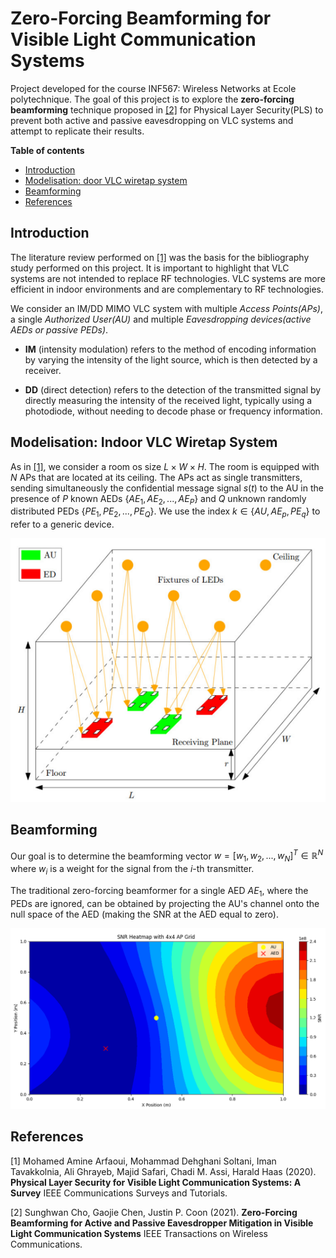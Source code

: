 # Zero-Forcing Beamforming for Visible Light Communication Systems

Project developed for the course INF567: Wireless Networks at Ecole polytechnique. The goal of this project is to explore the **zero-forcing beamforming** technique proposed in [[2]](#2) for Physical Layer Security(PLS) to prevent both active and passive eavesdropping on VLC systems and attempt to replicate their results.


**Table of contents**
- [Introduction](#introduction)
- [Modelisation: door VLC wiretap system](#modelisation-indoor-vlc-wiretap-system)
- [Beamforming](#beamforming)
- [References](#references)

## Introduction

The literature review performed on [[1]](#1) was the basis for the bibliography study performed on this project. It is important to highlight that VLC systems are not intended to replace RF technologies. VLC systems are more efficient in indoor environments and are complementary to RF technologies.

We consider an IM/DD MIMO VLC system with multiple *Access Points(APs)*, a single *Authorized User(AU)* and multiple *Eavesdropping devices(active AEDs or passive PEDs)*.

- **IM** (intensity modulation) refers to the method of encoding information by varying the intensity of the light source, which is then detected by a receiver.

- **DD** (direct detection) refers to the detection of the transmitted signal by directly measuring the intensity of the received light, typically using a photodiode, without needing to decode phase or frequency information.

## Modelisation: Indoor VLC Wiretap System

As in [[1]](#1), we consider a room os size $L \times W \times H$. The room is equipped with $N$ APs that are located at its ceiling. The APs act as single transmitters, sending simultaneously the confidential message signal $s(t)$ to the AU in the presence of $P$ known AEDs $\{ AE_1, AE_2, ..., AE_P \}$ and $Q$ unknown randomly distributed PEDs $\{ PE_1, PE_2, ..., PE_Q \}$. We use the index $k \in \{AU, AE_p, PE_q\}$ to refer to a generic device.

![modelisation](modelisation.PNG)


## Beamforming

Our goal is to determine the beamforming vector $w = [w_1,w_2,...,w_N]^T \in \mathbb{R}^N$ where $w_i$ is a weight for the signal from the $i$-th transmitter.

The traditional zero-forcing beamformer for a single AED $AE_1$, where the PEDs are ignored, can be obtained by projecting the AU's channel onto the null space of the AED (making the SNR at the AED equal to zero).

![oneAED simulation](oneAED.PNG)

## References

<a id="1">[1]</a> Mohamed Amine Arfaoui, Mohammad Dehghani Soltani, Iman Tavakkolnia, Ali Ghrayeb, Majid Safari, Chadi M. Assi, Harald Haas (2020).
**Physical Layer Security for Visible Light
Communication Systems: A Survey** IEEE Communications Surveys and Tutorials.

<a id="2">[2]</a>
Sunghwan Cho, Gaojie Chen, Justin P. Coon (2021).
**Zero-Forcing Beamforming for Active and Passive Eavesdropper Mitigation in Visible Light Communication Systems** IEEE Transactions on Wireless Communications.
